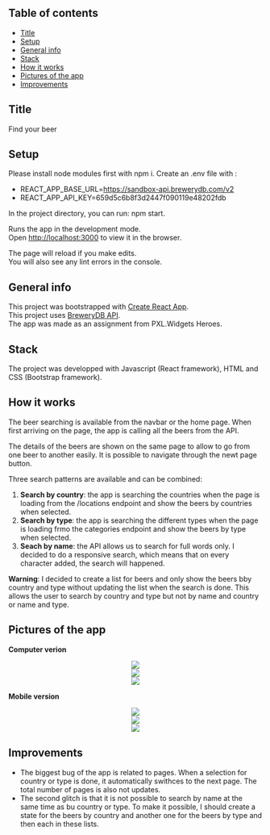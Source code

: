 ## Table of contents
* [Title](#title)
* [Setup](#setup)
* [General info](#general-info)
* [Stack](#stack)
* [How it works](#how-it-works)
* [Pictures of the app](#pictures-of-the-app)
* [Improvements](#improvements)


## Title

Find your beer


## Setup

Please install node modules first with npm i.
Create an .env file with :
* REACT_APP_BASE_URL=https://sandbox-api.brewerydb.com/v2
* REACT_APP_API_KEY=659d5c6b8f3d2447f090119e48202fdb

In the project directory, you can run: npm start.

Runs the app in the development mode.<br />
Open [http://localhost:3000](http://localhost:3000) to view it in the browser.

The page will reload if you make edits.<br />
You will also see any lint errors in the console.

## General info

This project was bootstrapped with [Create React App](https://github.com/facebook/create-react-app).<br />
This project uses [BreweryDB API](https://www.brewerydb.com/).<br />
The app was made as an assignment from PXL.Widgets Heroes.


## Stack

The project was developped with Javascript (React framework), HTML and CSS (Bootstrap framework).


## How it works

The beer searching is available from the navbar or the home page.
When first arriving on the page, the app is calling all the beers from the API.

The details of the beers are shown on the same page to allow to go from one beer to another easily.
It is possible to navigate through the newt page button.

Three search patterns are available and can be combined:
1. **Search by country**: the app is searching the countries when the page is loading from the /locations endpoint and show the beers by countries when selected.
2. **Search by type**: the app is searching the different types when the page is loading frmo the categories endpoint and show the beers by type when selected.
3. **Seach by name**: the API allows us to search for full words only. I decided to do a responsive search, which means that on every character added, the search will happened.

**Warning**: I decided to create a list for beers and only show the beers bby country and type without updating the list when the search is done. This allows the user to search by country and type but not by name and country or name and type.


## Pictures of the app

**Computer verion**

<div style="display: flex; justify-content: center">
    <img src="https://res.cloudinary.com/diiasy/image/upload/v1602075251/pxlassignment/home_aavd7k.png" />
</div>

<div style="display: flex; justify-content: center">
    <img src="https://res.cloudinary.com/diiasy/image/upload/v1602075249/pxlassignment/beers-search_ikvghq.png" />
</div>

<div style="display: flex; justify-content: center">
    <img src="https://res.cloudinary.com/diiasy/image/upload/v1602075249/pxlassignment/beer-detail_f27qyk.png" />
</div>

**Mobile version**

<div style="display: flex; justify-content: center">
    <img src="https://res.cloudinary.com/diiasy/image/upload/v1602075250/pxlassignment/home-mobile_wxkpsl.png" />
</div>

<div style="display: flex; justify-content: center">
    <img src="https://res.cloudinary.com/diiasy/image/upload/v1602075249/pxlassignment/beers-search-mobile_btn0t3.png" />
</div>

<div style="display: flex; justify-content: center">
    <img src="https://res.cloudinary.com/diiasy/image/upload/v1602075249/pxlassignment/beer-detail-mobile_eascdc.png" />
</div>


## Improvements

* The biggest bug of the app is related to pages. When a selection for country or type is done, it automatically swithces to the next page. The total number of pages is also not updates.
* The second glitch is that it is not possible to search by name at the same time as bu country or type. To make it possible, I should create a state for the beers by country and another one for the beers by type and then each in these lists.